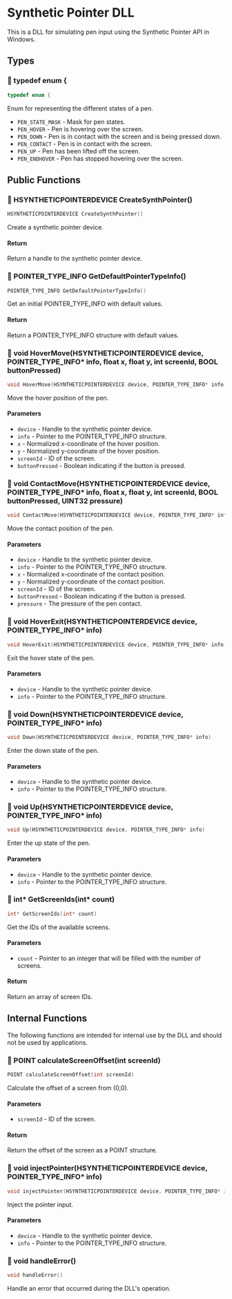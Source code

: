 <a name="line-6"></a>
# Synthetic Pointer DLL

This is a DLL for simulating pen input using the Synthetic Pointer API in Windows.

<a name="line-12"></a>
## Types

<a name="line-16"></a><a name="PEN_STATES"></a>
### 🔧 typedef enum {

```cpp
typedef enum {
```

Enum for representing the different states of a pen.

- `PEN_STATE_MASK` - Mask for pen states.
- `PEN_HOVER` - Pen is hovering over the screen.
- `PEN_DOWN` - Pen is in contact with the screen and is being pressed down.
- `PEN_CONTACT` - Pen is in contact with the screen.
- `PEN_UP` - Pen has been lifted off the screen.
- `PEN_ENDHOVER` - Pen has stopped hovering over the screen.

<a name="line-39"></a>
## Public Functions

<a name="line-43"></a><a name="CreateSynthPointer"></a>
### 🔹 HSYNTHETICPOINTERDEVICE CreateSynthPointer()

```cpp
HSYNTHETICPOINTERDEVICE CreateSynthPointer()
```

Create a synthetic pointer device.

#### Return

Return a handle to the synthetic pointer device.

<a name="line-52"></a><a name="GetDefaultPointerTypeInfo"></a>
### 🔹 POINTER_TYPE_INFO GetDefaultPointerTypeInfo()

```cpp
POINTER_TYPE_INFO GetDefaultPointerTypeInfo()
```

Get an initial POINTER_TYPE_INFO with default values.

#### Return

Return a POINTER_TYPE_INFO structure with default values.

<a name="line-61"></a><a name="HoverMove"></a>
### 🔹 void HoverMove(HSYNTHETICPOINTERDEVICE device, POINTER_TYPE_INFO* info, float x, float y, int screenId, BOOL buttonPressed)

```cpp
void HoverMove(HSYNTHETICPOINTERDEVICE device, POINTER_TYPE_INFO* info, float x, float y, int screenId, BOOL buttonPressed)
```

Move the hover position of the pen.

#### Parameters

- `device` - Handle to the synthetic pointer device.
- `info` - Pointer to the POINTER_TYPE_INFO structure.
- `x` - Normalized x-coordinate of the hover position.
- `y` - Normalized y-coordinate of the hover position.
- `screenId` - ID of the screen.
- `buttonPressed` - Boolean indicating if the button is pressed.

<a name="line-75"></a><a name="ContactMove"></a>
### 🔹 void ContactMove(HSYNTHETICPOINTERDEVICE device, POINTER_TYPE_INFO* info, float x, float y, int screenId, BOOL buttonPressed, UINT32 pressure)

```cpp
void ContactMove(HSYNTHETICPOINTERDEVICE device, POINTER_TYPE_INFO* info, float x, float y, int screenId, BOOL buttonPressed, UINT32 pressure)
```

Move the contact position of the pen.

#### Parameters

- `device` - Handle to the synthetic pointer device.
- `info` - Pointer to the POINTER_TYPE_INFO structure.
- `x` - Normalized x-coordinate of the contact position.
- `y` - Normalized y-coordinate of the contact position.
- `screenId` - ID of the screen.
- `buttonPressed` - Boolean indicating if the button is pressed.
- `pressure` - The pressure of the pen contact.

<a name="line-90"></a><a name="HoverExit"></a>
### 🔹 void HoverExit(HSYNTHETICPOINTERDEVICE device, POINTER_TYPE_INFO* info)

```cpp
void HoverExit(HSYNTHETICPOINTERDEVICE device, POINTER_TYPE_INFO* info)
```

Exit the hover state of the pen.

#### Parameters

- `device` - Handle to the synthetic pointer device.
- `info` - Pointer to the POINTER_TYPE_INFO structure.

<a name="line-100"></a><a name="Down"></a>
### 🔹 void Down(HSYNTHETICPOINTERDEVICE device, POINTER_TYPE_INFO* info)

```cpp
void Down(HSYNTHETICPOINTERDEVICE device, POINTER_TYPE_INFO* info)
```

Enter the down state of the pen.

#### Parameters

- `device` - Handle to the synthetic pointer device.
- `info` - Pointer to the POINTER_TYPE_INFO structure.

<a name="line-110"></a><a name="Up"></a>
### 🔹 void Up(HSYNTHETICPOINTERDEVICE device, POINTER_TYPE_INFO* info)

```cpp
void Up(HSYNTHETICPOINTERDEVICE device, POINTER_TYPE_INFO* info)
```

Enter the up state of the pen.

#### Parameters

- `device` - Handle to the synthetic pointer device.
- `info` - Pointer to the POINTER_TYPE_INFO structure.

<a name="line-120"></a><a name="GetScreenIds"></a>
### 🔹 int* GetScreenIds(int* count)

```cpp
int* GetScreenIds(int* count)
```

Get the IDs of the available screens.

#### Parameters

- `count` - Pointer to an integer that will be filled with the number of screens.

#### Return

Return an array of screen IDs.

<a name="line-133"></a>
## Internal Functions

The following functions are intended for internal use by the DLL and should not be used by applications.

<a name="line-139"></a><a name="calculateScreenOffset"></a>
### 🔹 POINT calculateScreenOffset(int screenId)

```cpp
POINT calculateScreenOffset(int screenId)
```

Calculate the offset of a screen from (0,0).

#### Parameters

- `screenId` - ID of the screen.

#### Return

Return the offset of the screen as a POINT structure.

<a name="line-152"></a><a name="injectPointer"></a>
### 🔹 void injectPointer(HSYNTHETICPOINTERDEVICE device, POINTER_TYPE_INFO* info)

```cpp
void injectPointer(HSYNTHETICPOINTERDEVICE device, POINTER_TYPE_INFO* info)
```

Inject the pointer input.

#### Parameters

- `device` - Handle to the synthetic pointer device.
- `info` - Pointer to the POINTER_TYPE_INFO structure.

<a name="line-162"></a><a name="handleError"></a>
### 🔹 void handleError()

```cpp
void handleError()
```

Handle an error that occurred during the DLL's operation.
